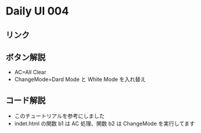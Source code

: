 # Daily UI 004

## リンク

## ボタン解説

- AC=All Clear
- ChangeMode=Dard Mode と White Mode を入れ替え

## コード解説

- このチュートリアルを参考にしました
- indet.html の関数 b1 は AC 処理、関数 b2 は ChangeMode を実行してます
